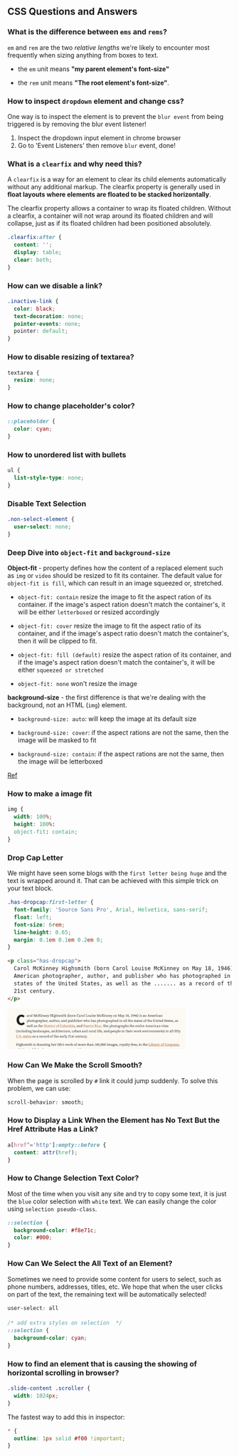## CSS Questions and Answers

### What is the difference between `ems` and `rems`?

`em` and `rem` are the two _relative lengths_ we're likely to encounter most frequently when sizing anything from boxes to text.

- the `em` unit means **"my parent element's font-size"**

- the `rem` unit means **"The root element's font-size"**.

### How to inspect `dropdown` element and change css?

One way is to inspect the element is to prevent the `blur event` from being triggered is by removing the blur event listener!

1. Inspect the dropdown input element in chrome browser
2. Go to 'Event Listeners' then remove `blur` event, done!

### What is a `clearfix` and why need this?

A `clearfix` is a way for an element to clear its child elements automatically without any additional markup. The clearfix property is generally used in **float layouts where elements are floated to be stacked horizontally**.

The clearfix property allows a container to wrap its floated children. Without a clearfix, a container will not wrap around its floated children and will collapse, just as if its floated children had been positioned absolutely.

```css
.clearfix:after {
  content: '';
  display: table;
  clear: both;
}
```

### How can we disable a link?

```css
.inactive-link {
  color: black;
  text-decoration: none;
  pointer-events: none;
  pointer: default;
}
```

### How to disable resizing of textarea?

```css
textarea {
  resize: none;
}
```

### How to change placeholder's color?

```css
::placeholder {
  color: cyan;
}
```

### How to unordered list with bullets

```css
ul {
  list-style-type: none;
}
```

### Disable Text Selection

```css
.non-select-element {
  user-select: none;
}
```

### Deep Dive into `object-fit` and `background-size`

**Object-fit** - property defines how the content of a replaced element such as `img` or `video` should be resized to fit its container. The default value for `object-fit is fill`, which can result in an image squeezed or, stretched.

- `object-fit: contain` resize the image to fit the aspect ration of its container. if the image's aspect ration doesn't match the container's, it will be either `letterboxed` or resized accordingly

- `object-fit: cover` resize the image to fit the aspect ratio of its container, and if the image's aspect ratio doesn't match the container's, then it will be clipped to fit.

- `object-fit: fill (default)` resize the aspect ration of its container, and if the image's aspect ration doesn't match the container's, it will be either `squeezed or stretched`

- `object-fit: none` won't resize the image

**background-size** - the first difference is that we're dealing with the background, not an HTML (`img`) element.

- `background-size: auto`: will keep the image at its default size

- `background-size: cover`: if the aspect rations are not the same, then the image will be masked to fit

- `background-size: contain`: if the aspect rations are not the same, then the image will be letterboxed

[Ref](https://www.smashingmagazine.com/2021/10/object-fit-background-size-css/)

### How to make a image fit

```css
img {
  width: 100%;
  height: 100%:
  object-fit: contain;
}
```

### Drop Cap Letter

We might have seen some blogs with the `first letter being huge` and the text is wrapped around it. That can be achieved with this simple trick on your text block.

```css
.has-dropcap:first-letter {
  font-family: 'Source Sans Pro', Arial, Helvetica, sans-serif;
  float: left;
  font-size: 6rem;
  line-height: 0.65;
  margin: 0.1em 0.1em 0.2em 0;
}
```

```html
<p class="has-dropcap">
  Carol McKinney Highsmith (born Carol Louise McKinney on May 18, 1946) is an
  American photographer, author, and publisher who has photographed in all the
  states of the United States, as well as the ....... as a record of the early
  21st century.
</p>
```

<img src="../images/css-drop-cap-letter.png" alt="drop-cap-letter" width="400px"/>

### How Can We Make the Scroll Smooth?

When the page is scrolled by `#` link it could jump suddenly. To solve this problem, we can use:

```css
scroll-behavior: smooth;
```

### How to Display a Link When the Element has No Text But the Href Attribute Has a Link?

```css
a[href^='http']:empty::before {
  content: attr(href);
}
```

### How to Change Selection Text Color?

Most of the time when you visit any site and try to copy some text, it is just the `blue` color selection with `white` text. We can easily change the color using `selection pseudo-class`.

```css
::selection {
  background-color: #f8e71c;
  color: #000;
}
```

### How Can We Select the All Text of an Element?

Sometimes we need to provide some content for users to select, such as phone numbers, addresses, titles, etc. We hope that when the user clicks on part of the text, the remaining text will be automatically selected!

```css
user-select: all

/* add extra styles on selection  */
::selection {
  background-color: cyan;
}
```

### How to find an element that is causing the showing of horizontal scrolling in browser?

```css
.slide-content .scroller {
  width: 1024px;
}
```

The fastest way to add this in inspector:

```css
* {
  outline: 1px solid #f00 !important;
}
```
